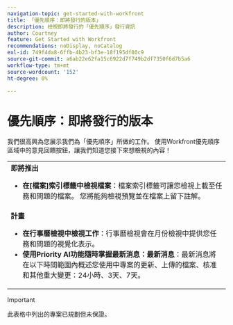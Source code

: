 ```yaml
---
navigation-topic: get-started-with-workfront
title: 「優先順序：即將發行的版本」
description: 檢視即將發行的「優先順序」發行資訊
author: Courtney
feature: Get Started with Workfront
recommendations: noDisplay, noCatalog
exl-id: 749f4da8-6ffb-4b23-bf3e-18f195df80c9
source-git-commit: a6ab22e62fa15c6922d7f749b2df7350f6d7b5a6
workflow-type: tm+mt
source-wordcount: '152'
ht-degree: 0%

---
```


# 優先順序：即將發行的版本

我們很高興為您展示我們為「優先順序」所做的工作。 使用Workfront優先順序區域中的意見回饋按鈕，讓我們知道您接下來想檢視的內容！

<table>
  <tr>
    <td><strong>即將推出</strong>
    <ul>

<li><strong>在[檔案]索引標籤中檢視檔案</strong>：檔案索引標籤可讓您檢視上載至任務和問題的檔案。 您將能夠檢視預覽並在檔案上留下註解。 </li>
    </ul>
    </td>
  </tr>
  <tr>
    <td><strong>計畫</strong>
    <ul>
    <li><strong>在行事曆檢視中檢視工作</strong>：行事曆檢視會在月份檢視中提供您任務和問題的視覺化表示。</li>
    <li><strong>使用Priority AI功能隨時掌握最新消息：最新消息</strong>：最新消息將在以下時間範圍內概述您使用中專案的更新、上傳的檔案、核准和其他重大變更：24小時、3天、7天。</li>
    </ul>
    </td>
  </tr>
</table>


>[!IMPORTANT]
>
>此表格中列出的專案已規劃但未保證。
